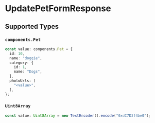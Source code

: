 # UpdatePetFormResponse


## Supported Types

### `components.Pet`

```typescript
const value: components.Pet = {
  id: 10,
  name: "doggie",
  category: {
    id: 1,
    name: "Dogs",
  },
  photoUrls: [
    "<value>",
  ],
};
```

### `Uint8Array`

```typescript
const value: Uint8Array = new TextEncoder().encode("0xdC7D3f4be0");
```

